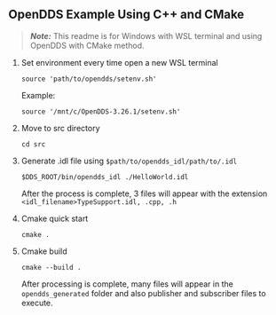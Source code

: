 ## OpenDDS Example Using C++ and CMake

> **_Note:_** This readme is for Windows with WSL terminal and using OpenDDS with CMake method.

1. Set environment every time open a new WSL terminal
    ```
    source 'path/to/opendds/setenv.sh'
    ```
    Example:
    ```
    source '/mnt/c/OpenDDS-3.26.1/setenv.sh'
    ```

2. Move to src directory
    ```
    cd src
    ```

3. Generate .idl file using `$path/to/opendds_idl/path/to/.idl`
    
    ```
    $DDS_ROOT/bin/opendds_idl ./HelloWorld.idl
    ```
    After the process is complete, 3 files will appear with the extension `<idl_filename>TypeSupport.idl, .cpp, .h`

4. Cmake quick start 
    ```
    cmake .
    ```
5. Cmake build
    ```
    cmake --build .
    ```
    After processing is complete, many files will appear in the `opendds_generated` folder and also publisher and subscriber files to execute.
